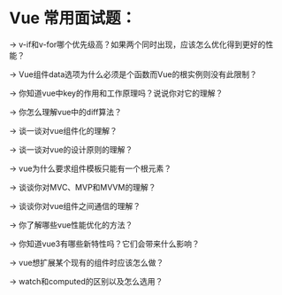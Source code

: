 # Vue 常用面试题：

-> v-if和v-for哪个优先级高？如果两个同时出现，应该怎么优化得到更好的性能？

-> Vue组件data选项为什么必须是个函数而Vue的根实例则没有此限制？

-> 你知道vue中key的作用和工作原理吗？说说你对它的理解？

-> 你怎么理解vue中的diff算法？

-> 谈一谈对vue组件化的理解？

-> 谈一谈对vue的设计原则的理解？

-> vue为什么要求组件模板只能有一个根元素？

-> 谈谈你对MVC、MVP和MVVM的理解？

-> 谈谈你对vue组件之间通信的理解？

-> 你了解哪些vue性能优化的方法？

-> 你知道vue3有哪些新特性吗？它们会带来什么影响？

-> vue想扩展某个现有的组件时应该怎么做？

-> watch和computed的区别以及怎么选用？
